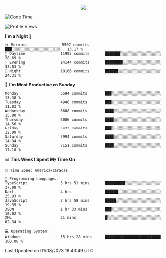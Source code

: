 <p align="center">
  <a href="http://www.github.com/thevacs">
    <img src="https://github-readme-streak-stats.herokuapp.com/?user=thevacs&stroke=ffffff&background=1c1917&ring=0891b2&fire=0891b2&currStreakNum=ffffff&currStreakLabel=0891b2&sideNums=ffffff&sideLabels=ffffff&dates=ffffff&hide_border=true" />
  </a>
</p>

<!--START_SECTION:waka-->
![Code Time](http://img.shields.io/badge/Code%20Time-1%2C547%20hrs%2044%20mins-blue)

![Profile Views](http://img.shields.io/badge/Profile%20Views-0-blue)

**I'm a Night 🦉** 

```text
🌞 Morning                5507 commits        ███░░░░░░░░░░░░░░░░░░░░░░   13.17 % 
🌆 Daytime                11995 commits       ███████░░░░░░░░░░░░░░░░░░   28.69 % 
🌃 Evening                14144 commits       ████████░░░░░░░░░░░░░░░░░   33.83 % 
🌙 Night                  10166 commits       ██████░░░░░░░░░░░░░░░░░░░   24.31 % 
```
📅 **I'm Most Productive on Sunday** 

```text
Monday                   5594 commits        ███░░░░░░░░░░░░░░░░░░░░░░   13.38 % 
Tuesday                  4946 commits        ███░░░░░░░░░░░░░░░░░░░░░░   11.83 % 
Wednesday                6608 commits        ████░░░░░░░░░░░░░░░░░░░░░   15.80 % 
Thursday                 6086 commits        ████░░░░░░░░░░░░░░░░░░░░░   14.56 % 
Friday                   5433 commits        ███░░░░░░░░░░░░░░░░░░░░░░   12.99 % 
Saturday                 5994 commits        ████░░░░░░░░░░░░░░░░░░░░░   14.34 % 
Sunday                   7151 commits        ████░░░░░░░░░░░░░░░░░░░░░   17.10 % 
```


📊 **This Week I Spent My Time On** 

```text
🕑︎ Time Zone: America/Caracas

💬 Programming Languages: 
TypeScript               5 hrs 51 mins       █████████░░░░░░░░░░░░░░░░   37.89 % 
Dart                     4 hrs               ██████░░░░░░░░░░░░░░░░░░░   25.93 % 
JavaScript               2 hrs 59 mins       █████░░░░░░░░░░░░░░░░░░░░   19.35 % 
JSON                     1 hr 33 mins        ███░░░░░░░░░░░░░░░░░░░░░░   10.02 % 
XML                      21 mins             █░░░░░░░░░░░░░░░░░░░░░░░░   02.34 % 

💻 Operating System: 
Windows                  15 hrs 28 mins      █████████████████████████   100.00 % 
```


 Last Updated on 01/08/2023 18:43:49 UTC
<!--END_SECTION:waka-->
